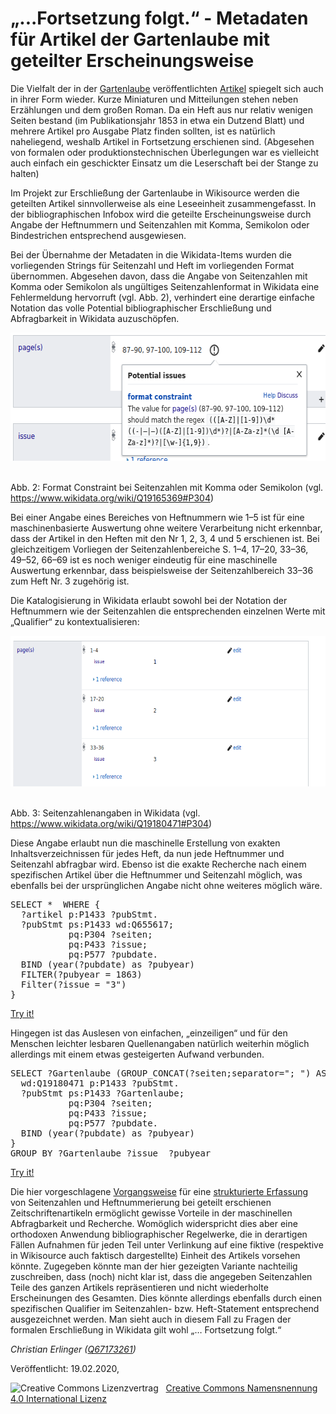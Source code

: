 <h1 id="ortsetzung-folgt.---metadaten-für-artikel-der-gartenlaube-mit-geteilter-erscheinungsweise">„...Fortsetzung folgt.“ - Metadaten für Artikel der Gartenlaube mit geteilter Erscheinungsweise</h1>
<p></p>
<p>Die Vielfalt der in der <a href="https://de.wikipedia.org/wiki/Die_Gartenlaube">Gartenlaube</a> veröffentlichten <a href="https://de.wikisource.org/wiki/Die_Gartenlaube">Artikel</a> spiegelt sich auch in ihrer Form wieder. Kurze Miniaturen und Mitteilungen stehen neben Erzählungen und dem großen Roman. Da ein Heft aus nur relativ wenigen Seiten bestand (im Publikationsjahr 1853 in etwa ein Dutzend Blatt) und mehrere Artikel pro Ausgabe Platz finden sollten, ist es natürlich naheliegend, weshalb Artikel in Fortsetzung erschienen sind. (Abgesehen von formalen oder produktionstechnischen Überlegungen war es vielleicht auch einfach ein geschickter Einsatz um die Leserschaft bei der Stange zu halten)</p>
<p></p>
<p>Im Projekt zur Erschließung der Gartenlaube in Wikisource werden die geteilten Artikel sinnvollerweise als eine Leseeinheit zusammengefasst. In der bibliographischen Infobox wird die geteilte Erscheinungsweise durch Angabe der Heftnummern und Seitenzahlen mit Komma, Semikolon oder Bindestrichen entsprechend ausgewiesen.</p>
<p></p>
<p></p>
<p>Bei der Übernahme der Metadaten in die Wikidata-Items wurden die vorliegenden Strings für Seitenzahl und Heft im vorliegenden Format übernommen. Abgesehen davon, dass die Angabe von Seitenzahlen mit Komma oder Semikolon als ungültiges Seitenzahlenformat in Wikidata eine Fehlermeldung hervorruft (vgl. Abb. 2), verhindert eine derartige einfache Notation das volle Potential bibliographischer Erschließung und Abfragbarkeit in Wikidata auzuschöpfen.</p>
<p></p>
<div class="figure">
<img src="./Pictures/1000020100000264000000CD95FEAC5CFD77C72F.png" alt=" Abb. 2: Format Constraint bei Seitenzahlen mit Komma oder Semikolon (vgl. https://www.wikidata.org/wiki/Q19165369#P304)" width="612" height="205" />
<p class="caption"><br />
Abb. 2: Format Constraint bei Seitenzahlen mit Komma oder Semikolon (vgl. <a href="https://www.wikidata.org/wiki/Q19165369#P304">https://www.wikidata.org/wiki/Q19165369#P304</a>)</p>
</div>
<p>Bei einer Angabe eines Bereiches von Heftnummern wie 1–5 ist für eine maschinenbasierte Auswertung ohne weitere Verarbeitung nicht erkennbar, dass der Artikel in den Heften mit den Nr 1, 2, 3, 4 und 5 erschienen ist. Bei gleichzeitigem Vorliegen der Seitenzahlenbereiche S. 1–4, 17–20, 33–36, 49–52, 66–69 ist es noch weniger eindeutig für eine maschinelle Auswertung erkennbar, dass beispielsweise der Seitenzahlbereich 33–36 zum Heft Nr. 3 zugehörig ist. </p>
<p></p>
<p>Die Katalogisierung in Wikidata erlaubt sowohl bei der Notation der Heftnummern wie der Seitenzahlen die entsprechenden einzelnen Werte mit „Qualifier“ zu kontextualisieren: </p>
<div class="figure">
<img src="./Pictures/10000201000003680000014896B419731CE57A25.png" alt=" Abb. 3: Seitenzahlenangaben in Wikidata (vgl. https://www.wikidata.org/wiki/Q19180471#P304)" width="642" height="241" />
<p class="caption"><br />
Abb. 3: Seitenzahlenangaben in Wikidata (vgl. <a href="https://www.wikidata.org/wiki/Q19180471#P304">https://www.wikidata.org/wiki/Q19180471#P304</a>)</p>
</div>
<p>Diese Angabe erlaubt nun die maschinelle Erstellung von exakten Inhaltsverzeichnissen für jedes Heft, da nun jede Heftnummer und Seitenzahl abfragbar wird. Ebenso ist die exakte Recherche nach einem spezifischen Artikel über die Heftnummer und Seitenzahl möglich, was ebenfalls bei der ursprünglichen Angabe nicht ohne weiteres möglich wäre.</p>
<p><pre>
SELECT *  WHERE {
  ?artikel p:P1433 ?pubStmt.
  ?pubStmt ps:P1433 wd:Q655617;
           pq:P304 ?seiten;
           pq:P433 ?issue;
           pq:P577 ?pubdate.
  BIND (year(?pubdate) as ?pubyear) 
  FILTER(?pubyear = 1863)
  Filter(?issue = "3")
}
</pre><a href="https://w.wiki/HU4">Try it!</a></p>

<p>Hingegen ist das Auslesen von einfachen, „einzeiligen“ und für den Menschen leichter lesbaren Quellenangaben natürlich weiterhin möglich allerdings mit einem etwas gesteigerten Aufwand verbunden.</p>
<p><pre>
SELECT ?Gartenlaube (GROUP_CONCAT(?seiten;separator="; ") AS ?pages) ?issue ?pubyear WHERE {
  wd:Q19180471 p:P1433 ?pubStmt.
  ?pubStmt ps:P1433 ?Gartenlaube;
           pq:P304 ?seiten;
           pq:P433 ?issue;
           pq:P577 ?pubdate.
  BIND (year(?pubdate) as ?pubyear) 
}
GROUP BY ?Gartenlaube ?issue  ?pubyear
</pre><a href="https://w.wiki/HU5">Try it!</a></p>

<p>Die hier vorgeschlagene <a href="https://github.com/DieDatenlaube/DieDatenlaube/issues/4">Vorgangsweise</a> für eine <a href="https://github.com/DieDatenlaube/DieDatenlaube/blob/master/Split_Pages_Articles.ipynb">strukturierte Erfassung</a> von Seitenzahlen und Heftnummerierung bei geteilt erschienen Zeitschriftenartikeln ermöglicht gewisse Vorteile in der maschinellen Abfragbarkeit und Recherche. Womöglich widerspricht dies aber eine orthodoxen Anwendung bibliographischer Regelwerke, die in derartigen Fällen Aufnahmen für jeden Teil unter Verlinkung auf eine fiktive (respektive in Wikisource auch faktisch dargestellte) Einheit des Artikels vorsehen könnte. Zugegeben könnte man der hier gezeigten Variante nachteilig zuschreiben, dass (noch) nicht klar ist, dass die angegeben Seitenzahlen Teile des ganzen Artikels repräsentieren und nicht wiederholte Erscheinungen des Gesamten. Dies könnte allerdings ebenfalls durch einen spezifischen Qualifier im Seitenzahlen- bzw. Heft-Statement entsprechend ausgezeichnet werden. Man sieht auch in diesem Fall zu Fragen der formalen Erschließung in Wikidata gilt wohl „… Fortsetzung folgt.“</p>

<p><em>Christian Erlinger (</em><a href="https://www.wikidata.org/wiki/Q67173261"><em>Q67173261</em></a><em>)</em></p>

<p>Veröffentlicht: 19.02.2020, </p>
<img alt="Creative Commons Lizenzvertrag" style="border-width:0" src="https://i.creativecommons.org/l/by/4.0/80x15.png" />&nbsp;&nbsp;&nbsp;<a rel="license" href="http://creativecommons.org/licenses/by/4.0/">Creative Commons Namensnennung 4.0 International Lizenz</a> <a rel="license" href="http://creativecommons.org/licenses/by/4.0/">
<script src="https://hypothes.is/embed.js" async></script>
